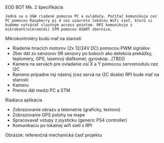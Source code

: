 EOD BOT Mk. 2 špecifikácia

	Jedná sa o UGW riadené pomocou PC a ovládača. Počítač komunikuje cez PC pomocou Raspberry pi 4 cez uzavretú lokálnu WiFi sieť, ktorú si budeme vytvárať vlastným access pointom. RPI komunikuje s mikrokontrolérom(mi) STM pomocou USART zbernice.
 Mikrokontroléry budú mať na starosti 
-	Riadenie hnacích motorov (2x 12/24V DC) pomocou PWM signálov
-	Zber dát zo senzorov (IR senzory po bokoch ako detekcia prekážky, teplomery, GPS, laserový diaľkomer, gyroskop...[TBD])
-	Kamera na servách pre ovladanie osí X a Y pomocou servomodulu cez I2C
-	Rameno prípadne iný nástroj (cez servá na I2C doske)
RPI bude mať na starosti:
-	Kameru
-	Prenos dát medzi PC a STM

Riadiaca aplikácia
-	Zobrazovanie obrazu a telemetrie (graficky, textovo)
-	Zobrazovanie GPS polohy na mape
-	Spracovavať vstupy z joysticku (generic PS4 controller)
-	Komunikaciu po lokalnej wifi sieti s RPI


Obrázok: referenčná mechanická časť projektu
